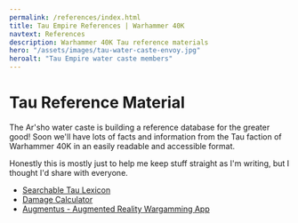 ```yaml
---
permalink: /references/index.html
title: Tau Empire References | Warhammer 40K
navtext: References
description: Warhammer 40K Tau reference materials  
hero: "/assets/images/tau-water-caste-envoy.jpg"
heroalt: "Tau Empire water caste members"
---
```


# Tau Reference Material

The Ar'sho water caste is building a reference database for the greater good! Soon we'll have lots of facts and information from the Tau faction of Warhammer 40K in an easily readable and accessible format. 

Honestly this is mostly just to help me keep stuff straight as I'm writing, but I thought I'd share with everyone. 

- [Searchable Tau Lexicon](/references/lexicon.html)
- [Damage Calculator](/references/firing_calculator.html)
- [Augmentus - Augmented Reality Wargamming App](/references/augmentus.html)
